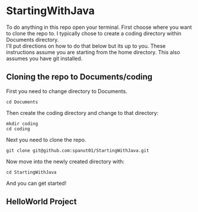 # StartingWithJava

To do anything in this repo open your terminal.  First choose where you want to clone the repo to.  I typically chose to create a coding directory within Documents directory.  
I'll put directions on how to do that below but its up to you.  These instructions assume you are starting from the home directory. This also assumes you have git installed.  

## Cloning the repo to Documents/coding
First you need to change directory to Documents.  
```
cd Documents
```
Then create the coding directory and change to that directory: 
```
mkdir coding
cd coding 
```
Next you need to clone the repo.  
```
git clone git@github.com:spanut01/StartingWithJava.git
```
Now move into the newly created directory with: 
``` 
cd StartingWithJava
``` 
And you can get started! 

## HelloWorld Project



